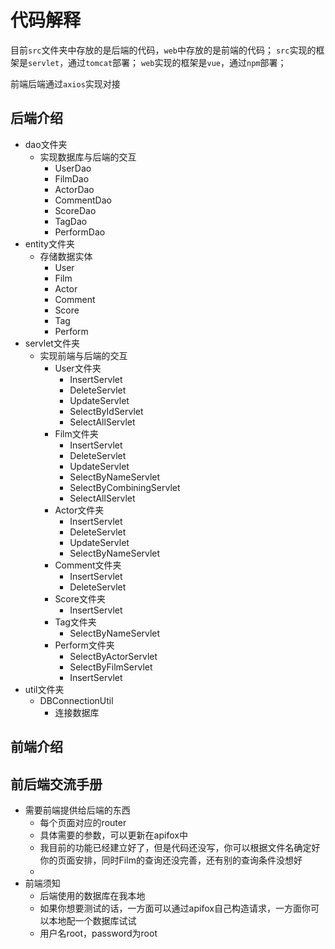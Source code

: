 # 代码解释

目前`src`文件夹中存放的是后端的代码，`web`中存放的是前端的代码；
`src`实现的框架是`servlet`，通过`tomcat`部署；
`web`实现的框架是`vue`，通过`npm`部署；

前端后端通过`axios`实现对接

## 后端介绍

- dao文件夹
  - 实现数据库与后端的交互
    - UserDao
    - FilmDao
    - ActorDao
    - CommentDao
    - ScoreDao
    - TagDao
    - PerformDao
- entity文件夹
  - 存储数据实体
    - User
    - Film
    - Actor
    - Comment
    - Score
    - Tag
    - Perform
- servlet文件夹
  - 实现前端与后端的交互
    - User文件夹
      - InsertServlet
      - DeleteServlet
      - UpdateServlet
      - SelectByIdServlet
      - SelectAllServlet
    - Film文件夹
      - InsertServlet
      - DeleteServlet
      - UpdateServlet
      - SelectByNameServlet
      - SelectByCombiningServlet
      - SelectAllServlet
    - Actor文件夹
      - InsertServlet
      - DeleteServlet
      - UpdateServlet
      - SelectByNameServlet
    - Comment文件夹
      - InsertServlet
      - DeleteServlet
    - Score文件夹
      - InsertServlet
    - Tag文件夹
      - SelectByNameServlet
    - Perform文件夹
      - SelectByActorServlet
      - SelectByFilmServlet
      - InsertServlet
- util文件夹
  - DBConnectionUtil
    - 连接数据库

## 前端介绍


## 前后端交流手册

- 需要前端提供给后端的东西
  - 每个页面对应的router
  - 具体需要的参数，可以更新在apifox中
  - 我目前的功能已经建立好了，但是代码还没写，你可以根据文件名确定好你的页面安排，同时Film的查询还没完善，还有别的查询条件没想好
  - 
- 前端须知
  - 后端使用的数据库在我本地
  - 如果你想要测试的话，一方面可以通过apifox自己构造请求，一方面你可以本地配一个数据库试试
  - 用户名root，password为root
